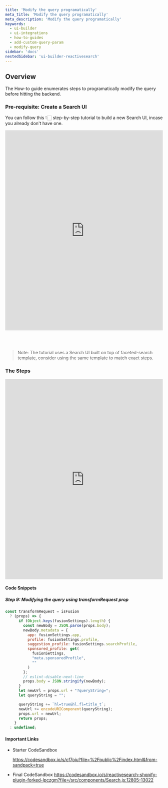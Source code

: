 ```yaml
---
title: 'Modify the query programatically'
meta_title: 'Modify the query programatically'
meta_description: 'Modify the query programatically'
keywords:
  - ui-builder
  - ui-integrations
  - how-to-guides
  - add-custom-query-param
  - modify-query
sidebar: 'docs'
nestedSidebar: 'ui-builder-reactivesearch'
---
```


## Overview

The How-to guide enumerates steps to programatically modify the query before hitting the backend.

### Pre-requisite: Create a Search UI 

You can follow this 👇🏻 step-by-step tutorial to build a new Search UI, incase you already don't have one.

<iframe src="https://scribehow.com/page-embed/Publishing_Search_UIs_with_Lucidworks_Fusion__x1WkxtpJTZqQrYx728_AJw" width="100%" height="640" allowfullscreen frameborder="0" style="margin: auto;"></iframe>

<br /> <br /> 

> Note: The tutorial uses a Search UI built on top of faceted-search template, consider using the same template to match exact steps.


### The Steps

<iframe src="https://scribehow.com/embed/Programmatically_modifying_a_query___aPkHKVpRDyTeI88Vl9OaQ" width="100%" height="640" allowfullscreen frameborder="0"></iframe>

#### Code Snippets

##### Step 9: Modifying the query using transformRequest prop

```javascript
const transformRequest = isFusion
  ? (props) => {
      if (Object.keys(fusionSettings).length) {
        const newBody = JSON.parse(props.body);
        newBody.metadata = {
          app: fusionSettings.app,
          profile: fusionSettings.profile,
          suggestion_profile: fusionSettings.searchProfile,
          sponsored_profile: get(
            fusionSettings,
            "meta.sponsoredProfile",
            ""
          )
        };
        // eslint-disable-next-line
        props.body = JSON.stringify(newBody);
      }
      let newUrl = props.url + "?queryString=";
      let queryString = "";

      queryString += `hl=true&hl.fl=title_t`;
      newUrl += encodeURIComponent(queryString);
      props.url = newUrl;
      return props;
    }
  : undefined;
```

#### Important Links

- Starter CodeSandbox 

  https://codesandbox.io/s/cf7oiu?file=%2Fpublic%2Findex.html&from-sandpack=true

- Final CodeSandbox 
  https://codesandbox.io/s/reactivesearch-shopify-plugin-forked-lpczgm?file=/src/components/Search.js:12805-13022


